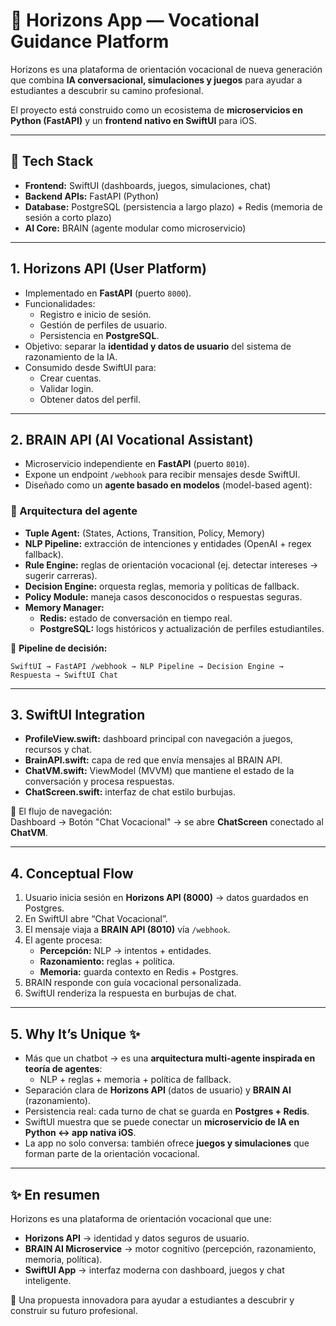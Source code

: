 
# 🌌 Horizons App — Vocational Guidance Platform

Horizons es una plataforma de orientación vocacional de nueva generación que combina **IA conversacional, simulaciones y juegos** para ayudar a estudiantes a descubrir su camino profesional.  

El proyecto está construido como un ecosistema de **microservicios en Python (FastAPI)** y un **frontend nativo en SwiftUI** para iOS.

---

## 🚀 Tech Stack

- **Frontend:** SwiftUI (dashboards, juegos, simulaciones, chat)
- **Backend APIs:** FastAPI (Python)
- **Database:** PostgreSQL (persistencia a largo plazo) + Redis (memoria de sesión a corto plazo)
- **AI Core:** BRAIN (agente modular como microservicio)

---

## 1. Horizons API (User Platform)

- Implementado en **FastAPI** (puerto `8000`).
- Funcionalidades:
  - Registro e inicio de sesión.
  - Gestión de perfiles de usuario.
  - Persistencia en **PostgreSQL**.
- Objetivo: separar la **identidad y datos de usuario** del sistema de razonamiento de la IA.
- Consumido desde SwiftUI para:
  - Crear cuentas.
  - Validar login.
  - Obtener datos del perfil.

---

## 2. BRAIN API (AI Vocational Assistant)

- Microservicio independiente en **FastAPI** (puerto `8010`).
- Expone un endpoint `/webhook` para recibir mensajes desde SwiftUI.
- Diseñado como un **agente basado en modelos** (model-based agent):

### 🧠 Arquitectura del agente
- **Tuple Agent:** (States, Actions, Transition, Policy, Memory)
- **NLP Pipeline:** extracción de intenciones y entidades (OpenAI + regex fallback).
- **Rule Engine:** reglas de orientación vocacional (ej. detectar intereses → sugerir carreras).
- **Decision Engine:** orquesta reglas, memoria y políticas de fallback.
- **Policy Module:** maneja casos desconocidos o respuestas seguras.
- **Memory Manager:**
  - **Redis:** estado de conversación en tiempo real.
  - **PostgreSQL:** logs históricos y actualización de perfiles estudiantiles.

📌 **Pipeline de decisión:**

`SwiftUI → FastAPI /webhook → NLP Pipeline → Decision Engine → Respuesta → SwiftUI Chat`

---

## 3. SwiftUI Integration

- **ProfileView.swift:** dashboard principal con navegación a juegos, recursos y chat.
- **BrainAPI.swift:** capa de red que envía mensajes al BRAIN API.
- **ChatVM.swift:** ViewModel (MVVM) que mantiene el estado de la conversación y procesa respuestas.
- **ChatScreen.swift:** interfaz de chat estilo burbujas.

🔗 El flujo de navegación:  
Dashboard → Botón "Chat Vocacional" → se abre **ChatScreen** conectado al **ChatVM**.

---

## 4. Conceptual Flow

1. Usuario inicia sesión en **Horizons API (8000)** → datos guardados en Postgres.  
2. En SwiftUI abre “Chat Vocacional”.  
3. El mensaje viaja a **BRAIN API (8010)** vía `/webhook`.  
4. El agente procesa:  
   - **Percepción:** NLP → intentos + entidades.  
   - **Razonamiento:** reglas + política.  
   - **Memoria:** guarda contexto en Redis + Postgres.  
5. BRAIN responde con guía vocacional personalizada.  
6. SwiftUI renderiza la respuesta en burbujas de chat.  

---

## 5. Why It’s Unique ✨

- Más que un chatbot → es una **arquitectura multi-agente inspirada en teoría de agentes**:
  - NLP + reglas + memoria + política de fallback.
- Separación clara de **Horizons API** (datos de usuario) y **BRAIN AI** (razonamiento).
- Persistencia real: cada turno de chat se guarda en **Postgres + Redis**.
- SwiftUI muestra que se puede conectar un **microservicio de IA en Python ↔ app nativa iOS**.
- La app no solo conversa: también ofrece **juegos y simulaciones** que forman parte de la orientación vocacional.

---

## ✨ En resumen

Horizons es una plataforma de orientación vocacional que une:

- **Horizons API** → identidad y datos seguros de usuario.  
- **BRAIN AI Microservice** → motor cognitivo (percepción, razonamiento, memoria, política).  
- **SwiftUI App** → interfaz moderna con dashboard, juegos y chat inteligente.  

🔮 Una propuesta innovadora para ayudar a estudiantes a descubrir y construir su futuro profesional.
